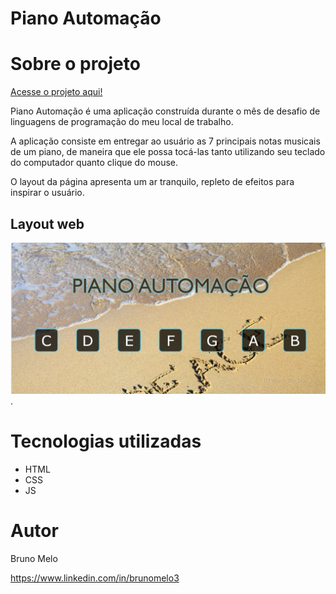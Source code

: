 # Piano Automação

# Sobre o projeto

[Acesse o projeto aqui!](https://piano-automacao-git-master-bruno-melos-projects.vercel.app/)

Piano Automação é uma aplicação construída durante o mês de desafio de linguagens de programação do meu local de trabalho.

A aplicação consiste em entregar ao usuário as 7 principais notas musicais de um piano, de maneira que ele possa tocá-las tanto utilizando seu teclado do computador quanto clique do mouse.

O layout da página apresenta um ar tranquilo, repleto de efeitos para inspirar o usuário.

## Layout web
![Web 1](https://github.com/BrunoMelo3/Piano-Automacao/blob/main/Piano%20Automacao/dist/img/layout.JPG).

# Tecnologias utilizadas
- HTML
- CSS
- JS

# Autor

Bruno Melo

https://www.linkedin.com/in/brunomelo3

